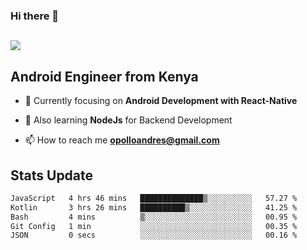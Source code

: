 ### Hi there 👋
<h2 align="left"><img src="https://readme-typing-svg.herokuapp.com?color='blue'&lines=I'm+Andrew+Opollo😊;Welcome+to+my+Github😜"> </h2>

## Android Engineer from Kenya


- 🌱 Currently focusing on **Android Development with React-Native**

- 🔭 Also learning **NodeJs** for Backend Development

- 📫 How to reach me **opolloandres@gmail.com**


## Stats Update
<!--START_SECTION:waka-->

```txt
JavaScript   4 hrs 46 mins   ██████████████▒░░░░░░░░░░   57.27 %
Kotlin       3 hrs 26 mins   ██████████▒░░░░░░░░░░░░░░   41.25 %
Bash         4 mins          ▒░░░░░░░░░░░░░░░░░░░░░░░░   00.95 %
Git Config   1 min           ░░░░░░░░░░░░░░░░░░░░░░░░░   00.35 %
JSON         0 secs          ░░░░░░░░░░░░░░░░░░░░░░░░░   00.16 %
```

<!--END_SECTION:waka-->


